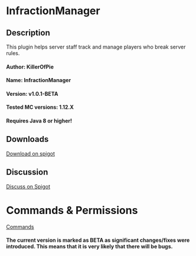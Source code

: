 # InfractionManager

## Description
This plugin helps server staff track and manage players who break server rules.

#### Author: KillerOfPie
#### Name: InfractionManager
#### Version: v1.0.1-BETA
#### Tested MC versions: 1.12.X

#### Requires Java 8 or higher!


## Downloads
[Download on spigot](https://www.spigotmc.org/resources/infractionmanager.52022/)


## Discussion
[Discuss on Spigot](https://www.spigotmc.org/threads/infractionmanager.296746/)


# Commands & Permissions
[Commands](https://github.com/KillerOfPie/InfractionManager/wiki/Commands)

#### The current version is marked as BETA as significant changes/fixes were introduced. This means that it is very likely that there will be bugs.
